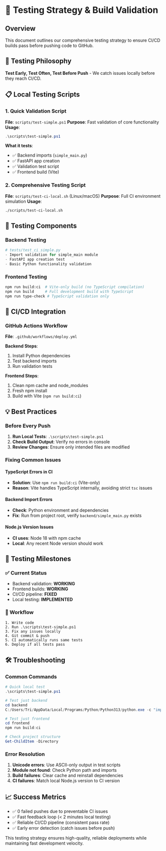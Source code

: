 # 🧪 Testing Strategy & Build Validation

## Overview
This document outlines our comprehensive testing strategy to ensure CI/CD builds pass before pushing code to GitHub.

## 🎯 Testing Philosophy
**Test Early, Test Often, Test Before Push** - We catch issues locally before they reach CI/CD.

## 📋 Local Testing Scripts

### 1. Quick Validation Script
**File**: `scripts/test-simple.ps1`
**Purpose**: Fast validation of core functionality
**Usage**:
```powershell
.\scripts\test-simple.ps1
```

**What it tests**:
- ✅ Backend imports (`simple_main.py`)
- ✅ FastAPI app creation
- ✅ Validation test script
- ✅ Frontend build (Vite)

### 2. Comprehensive Testing Script
**File**: `scripts/test-ci-local.sh` (Linux/macOS)
**Purpose**: Full CI environment simulation
**Usage**:
```bash
./scripts/test-ci-local.sh
```

## 🔧 Testing Components

### Backend Testing
```python
# tests/test_ci_simple.py
- Import validation for simple_main module
- FastAPI app creation test
- Basic Python functionality validation
```

### Frontend Testing
```bash
npm run build:ci  # Vite-only build (no TypeScript compilation)
npm run build     # Full development build with TypeScript
npm run type-check # TypeScript validation only
```

## 🚀 CI/CD Integration

### GitHub Actions Workflow
**File**: `.github/workflows/deploy.yml`

**Backend Steps**:
1. Install Python dependencies
2. Test backend imports
3. Run validation tests

**Frontend Steps**:
1. Clean npm cache and node_modules
2. Fresh npm install
3. Build with Vite (`npm run build:ci`)

## 💡 Best Practices

### Before Every Push
1. **Run Local Tests**: `.\scripts\test-simple.ps1`
2. **Check Build Output**: Verify no errors in console
3. **Review Changes**: Ensure only intended files are modified

### Fixing Common Issues

#### TypeScript Errors in CI
- **Solution**: Use `npm run build:ci` (Vite-only)
- **Reason**: Vite handles TypeScript internally, avoiding strict `tsc` issues

#### Backend Import Errors
- **Check**: Python environment and dependencies
- **Fix**: Run from project root, verify `backend/simple_main.py` exists

#### Node.js Version Issues
- **CI uses**: Node 18 with npm cache
- **Local**: Any recent Node version should work

## 🎯 Testing Milestones

### ✅ Current Status
- Backend validation: **WORKING**
- Frontend builds: **WORKING**  
- CI/CD pipeline: **FIXED**
- Local testing: **IMPLEMENTED**

### 🔄 Workflow
```
1. Write code
2. Run .\scripts\test-simple.ps1
3. Fix any issues locally
4. Git commit & push
5. CI automatically runs same tests
6. Deploy if all tests pass
```

## 🛠️ Troubleshooting

### Common Commands
```powershell
# Quick local test
.\scripts\test-simple.ps1

# Test just backend
cd backend
C:/Users/Tri/AppData/Local/Programs/Python/Python313/python.exe -c "import simple_main"

# Test just frontend
cd frontend
npm run build:ci

# Check project structure
Get-ChildItem -Directory
```

### Error Resolution
1. **Unicode errors**: Use ASCII-only output in test scripts
2. **Module not found**: Check Python path and imports
3. **Build failures**: Clear cache and reinstall dependencies
4. **CI failures**: Match local Node.js version to CI version

## 📈 Success Metrics
- ✅ 0 failed pushes due to preventable CI issues
- ✅ Fast feedback loop (< 2 minutes local testing)
- ✅ Reliable CI/CD pipeline (consistent pass rate)
- ✅ Early error detection (catch issues before push)

This testing strategy ensures high-quality, reliable deployments while maintaining fast development velocity.
